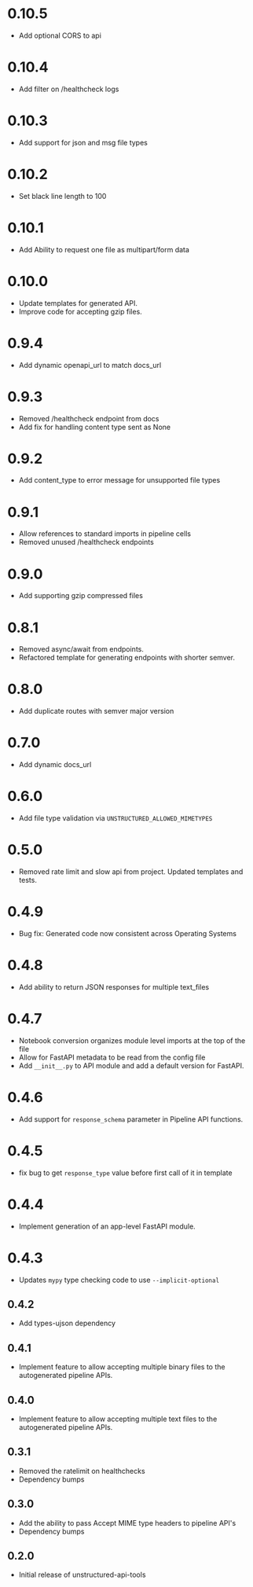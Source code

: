 # 0.10.5

* Add optional CORS to api

# 0.10.4

* Add filter on /healthcheck logs

# 0.10.3

* Add support for json and msg file types

# 0.10.2

* Set black line length to 100

# 0.10.1

* Add Ability to request one file as multipart/form data

# 0.10.0

* Update templates for generated API. 
* Improve code for accepting gzip files.

# 0.9.4

* Add dynamic openapi_url to match docs_url

# 0.9.3

* Removed /healthcheck endpoint from docs
* Add fix for handling content type sent as None

# 0.9.2

* Add content_type to error message for unsupported file types
  
# 0.9.1

* Allow references to standard imports in pipeline cells
* Removed unused /healthcheck endpoints

# 0.9.0

* Add supporting gzip compressed files

# 0.8.1

* Removed async/await from endpoints.
* Refactored template for generating endpoints with shorter semver.

# 0.8.0

* Add duplicate routes with semver major version

# 0.7.0

* Add dynamic docs_url

# 0.6.0

* Add file type validation via `UNSTRUCTURED_ALLOWED_MIMETYPES`

# 0.5.0

* Removed rate limit and slow api from project. Updated templates and tests.

# 0.4.9

*  Bug fix: Generated code now consistent across Operating Systems

# 0.4.8

*  Add ability to return JSON responses for multiple text_files

# 0.4.7

* Notebook conversion organizes module level imports at the top of the file
* Allow for FastAPI metadata to be read from the config file
* Add `__init__.py` to API module and add a default version for FastAPI.

# 0.4.6

* Add support for `response_schema` parameter in Pipeline API functions.

# 0.4.5

* fix bug to get `response_type` value before first call of it in template

# 0.4.4

* Implement generation of an app-level FastAPI module.

# 0.4.3

* Updates `mypy` type checking code to use `--implicit-optional`

## 0.4.2

* Add types-ujson dependency

## 0.4.1

* Implement feature to allow accepting multiple binary files to the autogenerated pipeline APIs.

## 0.4.0

* Implement feature to allow accepting multiple text files to the autogenerated pipeline APIs.

## 0.3.1

* Removed the ratelimit on healthchecks
* Dependency bumps

## 0.3.0

* Add the ability to pass Accept MIME type headers to pipeline API's
* Dependency bumps

## 0.2.0

* Initial release of unstructured-api-tools
